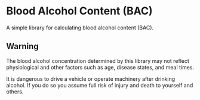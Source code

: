 # Blood Alcohol Content (BAC)

A simple library for calculating blood alcohol content (BAC).

## Warning

The blood alcohol concentration determined by this library may not reflect physiological and other factors such as age, disease states, and meal times.

It is dangerous to drive a vehicle or operate machinery after drinking alcohol. If you do so you assume full risk of injury and death to yourself and others.